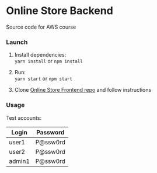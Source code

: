 # Online Store Backend

Source code for AWS course

### Launch

1. Install dependencies:\
   `yarn install` or `npm install`

2. Run:\
   `yarn start` or `npm start`

3. Clone [Online Store Frontend repo](https://github.com/aws-course/aws-online-store-frontend) and follow instructions

### Usage

Test accounts:

| Login    | Password |
| -------- | -------- |
| user1    | P@ssw0rd |
| user2    | P@ssw0rd |
| admin1   | P@ssw0rd |
